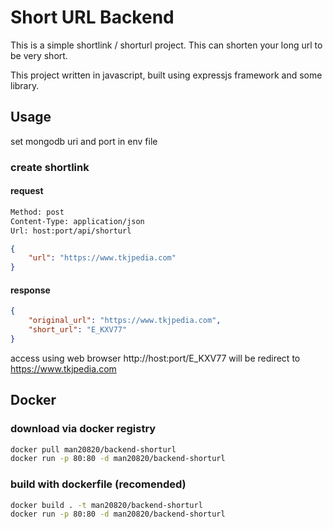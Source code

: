 # Short URL Backend

This is a simple shortlink / shorturl project. This can shorten your long url to be very short.

This project written in javascript, built using expressjs framework and some library.

## Usage

set mongodb uri and port in env file

### create shortlink

#### request

```bash
Method: post
Content-Type: application/json
Url: host:port/api/shorturl
```

```json
{
    "url": "https://www.tkjpedia.com"
}
```

#### response 

```json
{
    "original_url": "https://www.tkjpedia.com",
    "short_url": "E_KXV77"
}
```

access using web browser http://host:port/E_KXV77 will be redirect to https://www.tkjpedia.com


## Docker

### download via docker registry

```bash
docker pull man20820/backend-shorturl
docker run -p 80:80 -d man20820/backend-shorturl
```

### build with dockerfile (recomended)

```bash
docker build . -t man20820/backend-shorturl
docker run -p 80:80 -d man20820/backend-shorturl
```